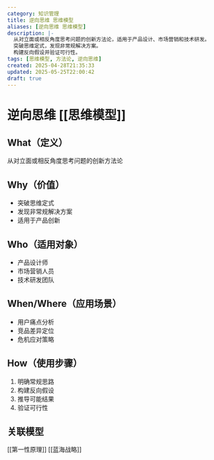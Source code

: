 ```yaml
---
category: 知识管理
title: 逆向思维 思维模型
aliases: [逆向思维 思维模型]
description: |-
  从对立面或相反角度思考问题的创新方法论，适用于产品设计、市场营销和技术研发。
  突破思维定式，发现非常规解决方案。
  构建反向假设并验证可行性。
tags: [思维模型, 方法论, 逆向思维]
created: 2025-04-28T21:35:33
updated: 2025-05-25T22:00:42
draft: true
---
```


# 逆向思维 [[思维模型]]

## What（定义）
从对立面或相反角度思考问题的创新方法论

## Why（价值）
- 突破思维定式
- 发现非常规解决方案
- 适用于产品创新

## Who（适用对象）
- 产品设计师
- 市场营销人员
- 技术研发团队

## When/Where（应用场景）
- 用户痛点分析
- 竞品差异定位
- 危机应对策略

## How（使用步骤）
1. 明确常规思路
2. 构建反向假设
3. 推导可能结果
4. 验证可行性

## 关联模型
[[第一性原理]] [[蓝海战略]]
